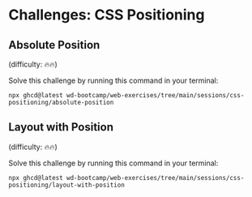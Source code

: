 # Challenges: CSS Positioning

## Absolute Position

(difficulty: 🔥🔥)

Solve this challenge by running this command in your terminal:

```
npx ghcd@latest wd-bootcamp/web-exercises/tree/main/sessions/css-positioning/absolute-position
```

## Layout with Position

(difficulty: 🔥🔥)

Solve this challenge by running this command in your terminal:

```
npx ghcd@latest wd-bootcamp/web-exercises/tree/main/sessions/css-positioning/layout-with-position
```

